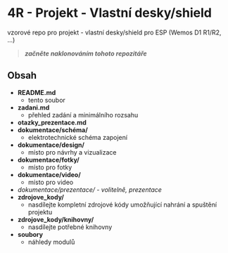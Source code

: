 # 4R - Projekt - Vlastní desky/shield

vzorové repo pro projekt - vlastní desky/shield pro ESP (Wemos D1 R1/R2, ...)

> **_začněte naklonováním tohoto repozitáře_**

## Obsah
* **README.md**
  * tento soubor
* **zadani.md**
  * přehled zadání a minimálního rozsahu
* **otazky_prezentace.md**
* **dokumentace/schéma/**
  * elektrotechnické schéma zapojení
* **dokumentace/design/**
  * místo pro návrhy a vizualizace
* **dokumentace/fotky/**
  * místo pro fotky
* **dokumentace/video/**
  * místo pro video
* *dokumentace/prezentace/ - volitelně, prezentace*
* **zdrojove_kody/**
  * nasdílejte kompletní zdrojové kódy umožňující nahrání a spuštění projektu
* **zdrojove_kody/knihovny/**
  * nasdílejte potřebné knihovny
* **soubory**
  * náhledy modulů